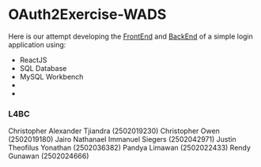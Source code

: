 # OAuth2Exercise-WADS

Here is our attempt developing the [FrontEnd](https://github.com/JugBones/OAuth2Exercise-WADS/tree/main/FrontEnd) and 
[BackEnd](https://github.com/JugBones/OAuth2Exercise-WADS/tree/main/BackEnd) of a simple login application using:
- ReactJS
- SQL Database
- MySQL Workbench
- 
- 

### L4BC

Christopher Alexander Tjiandra (2502019230)
Christopher Owen (2502019180)
Jairo Nathanael Immanuel Siegers (2502042971)
Justin Theofilus Yonathan (2502036382)
Pandya Limawan (2502022433)
Rendy Gunawan (2502024666)
